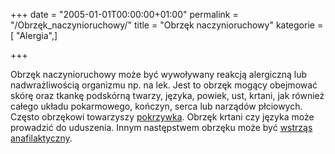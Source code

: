 +++
date = "2005-01-01T00:00:00+01:00"
permalink = "/Obrzęk_naczynioruchowy/"
title = "Obrzęk naczynioruchowy"
kategorie = [ "Alergia",]

+++

Obrzęk naczynioruchowy może być wywoływany reakcją alergiczną lub nadwrażliwością organizmu np. na lek. Jest to obrzęk mogący obejmować skórę oraz tkankę podskórną twarzy, języka, powiek, ust, krtani, jak również całego układu pokarmowego, kończyn, serca lub narządów płciowych. Często obrzękowi towarzyszy [pokrzywka](/atopedia/pokrzywka "wikilink"). Obrzęk krtani czy języka może prowadzić do uduszenia. Innym następstwem obrzęku może być [wstrząs anafilaktyczny](/atopedia/wstrząs_anafilaktyczny "wikilink").
